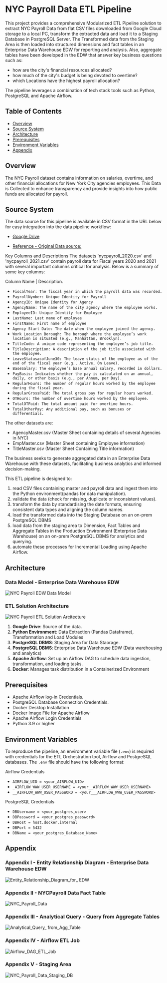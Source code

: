 # NYC Payroll Data ETL Pipeline


This project provides a comprehensive Modularized ETL Pipeline solution to extract NYC Payroll Data from flat CSV files downloaded from Google Cloud storage to a local PC, transform the extracted data 
and load it to a Staging Database in PostgreSQL Server. The Transformed data from the Staging Area is then loaded into structured dimensions and fact tables in an Enterprise Data Warehouse EDW for 
reporting and analysis. Also, aggregate tables have been developed in the EDW that answer key business questions such as:

- how are the city's financial resources allocated?
- how much of the city's budget is being devoted to overtime?
- which Locations have the highest payroll allocation?
  

The pipeline leverages a combination of tech stack tools such as Python, PostgreSQL and Apache Airflow. 

## Table of Contents

- [Overview](#overview)
- [Source System](#source-system)
- [Architecture](#architecture)
- [Prerequisites](#prerequisites)
- [Environment Variables](#environment-variables)
- [Appendix](#appendix)

## Overview
The NYC Payroll dataset contains information on salaries, overtime, and other financial allocations for New York City agencies employees. This Data is Collected to enhance transparency and provide 
insights into how public funds are allocated for payroll. 


## Source System
The data source for this pipeline is available in CSV format in the URL below for easy integration into the data pipeline workflow:
- [Google Drive](https://drive.google.com/drive/folders/1AndnDfj-ChbUP5xHPdYQhG1Zw3BrEjL9)

- [Reference - Original Data source:](https://data.cityofnewyork.us/widgets/k397-673e?mobile_redirect=true) 

Key Columns and Descriptions
The datasets 'nycpayroll_2020.csv' and 'nycpayroll_2021.csv' contain payroll data for Fiscal years 2020 and 2021 with several important columns critical for analysis. Below is a summary of some key columns:

Column Name  |  Description.
- `FiscalYear: The fiscal year in which the payroll data was recorded.`
- `PayrollNymber: Unique Identity for Payroll`
- `AgencyID: Unique Identity for Agency`
- `AgencyName: The name of the city agency where the employee works.`
- `EmployeeID: Unique Identity for Employee`
- `LastName: Last name of employee`
- `FirstName: First name of employee`
- `Agency Start Date: The date when the employee joined the agency.`
- `Work Location Borough: The borough where the employee’s work location is situated (e.g., Manhattan, Brooklyn).`
- `TitleCode: A unique code representing the employee’s job title.`
- `TitleDescription: A description of the job title associated with the employee.`
- `LeaveStatusasofJune30: The leave status of the employee as of the end of the fiscal year (e.g., Active, On Leave).`
- `BaseSalary: The employee’s base annual salary, recorded in dollars.`
- `PayBasis: Indicates whether the pay is calculated on an annual, daily, or other basis (e.g., per Annum, per Day).`
- `RegularHours: The number of regular hours worked by the employee during the fiscal year.`
- `RegularGrossPaid: The total gross pay for regular hours worked.`
- `OTHours: The number of overtime hours worked by the employee.`
- `TotalOTPaid: The total amount paid for overtime hours.`
- `TotalOtherPay: Any additional pay, such as bonuses or differentials.`

The other datasets are:
- AgencyMaster.csv (Master Sheet containing details of several Agencies in NYC)
- EmpMaster.csv (Master Sheet containing Employee information)
- TitleMaster.csv (Master Sheet Containing Title information)

The business seeks to generate aggregated data in an Enterprise Data Warehouse with these datasets, facilitating business analytics and informed decision-making.

This ETL pipeline is designed to:

1. read CSV files containing master and payroll data and ingest them into the Python environment(pandas for data manipulation).
2. validate the data (check for missing, duplicate or inconsistent values).
3. transform the data by standardising the date formats, ensuring consistent data types and  aligning the column names.
4. load the transformed data into the Staging Database on an on-prem PostgreSQL DBMS 
5. load data from the staging area to Dimension, Fact Tables and Aggregate Tables in the Production Environment (Enterprise Data Warehouse) on an on-prem PostgreSQL DBMS for analytics and querying.
6. automate these processes for Incremental Loading using Apache Airflow.

## Architecture
### Data Model - Enterprise Data Warehouse EDW
![NYC Payroll EDW Data Model](NYC_Payroll_Data_Model.png)

### ETL Solution Architecture

![NYC Payroll ETL Solution Arcitecture](ETL_Solution_Arcitecture.png)


1. **Google Drive**: Source of the data.
2. **Python Environment**: Data Extraction (Pandas Dataframe), Transformation and Load Modules 
3. **PostgreSQL DBMS**: Staging Area for Data Staorage.
4. **PostgreSQL DBMS**: Enterprise Data Warehouse EDW (Data warehousing and analytics)
5. **Apache Airflow**: Set up an Airflow DAG to schedule data ingestion, transformation, and loading tasks.
6. **Docker**: Manages task distribution in a Containerized Environment


## Prerequisites
- Apache Airflow log-in Credentials.
- PostgreSQL Database Connection Credentials.
- Docker Desktop Installation
- Docker Image File for Apache Airflow
- Apache Airflow Login Credentials
- Python 3.9 or higher



## Environment Variables

To reproduce the pipeline, an environment variable file (`.env`) is required with credentials for the ETL Orchestration tool, Airflow and PostgreSQL databases. The `.env` file should have the following format:

Airflow Credentials
- `AIRFLOW_UID = <your_AIRFLOW_UID>`
- `_AIRFLOW_WWW_USER_USERNAME = <your__AIRFLOW_WWW_USER_USERNAME>`
- `__AIRFLOW_WWW_USER_PASSWORD = <your___AIRFLOW_WWW_USER_PASSWORD>`

PostgreSQL Credentials
- `DBUsername = <your_postgres_user>`
- `DBPassword = <your_postgres_password>`
- `DBHost = host.docker.internal`
- `DBPort = 5432`
- `DBName = <your_postgres_Database_Name>`

## Appendix
### Appendix I - Entity Relationship Diagram - Enterprise Data Warehouse EDW
![Entity_Relationship_Diagram_for_ EDW](Entity_Relationship_Diagram_for_EDW.png)

### Appendix II - NYCPayroll Data Fact Table
![NYC_Payroll_Data](NYC_Payroll_Data.png)

### Appendix III - Analytical Query - Query from Aggregate Tables
![Analytical_Query_ from_Agg_Table](Analytical_Query_from_Agg_Table.png)

### Appendix IV - Airflow ETL Job
![Airflow_DAG_ETL_Job](Airflow_DAG_ETL_Job.png)

### Appendix V - Staging Area
![NYC_Payroll_Data_Staging_DB](NYC_Payroll_Data_Staging_DB.png)

